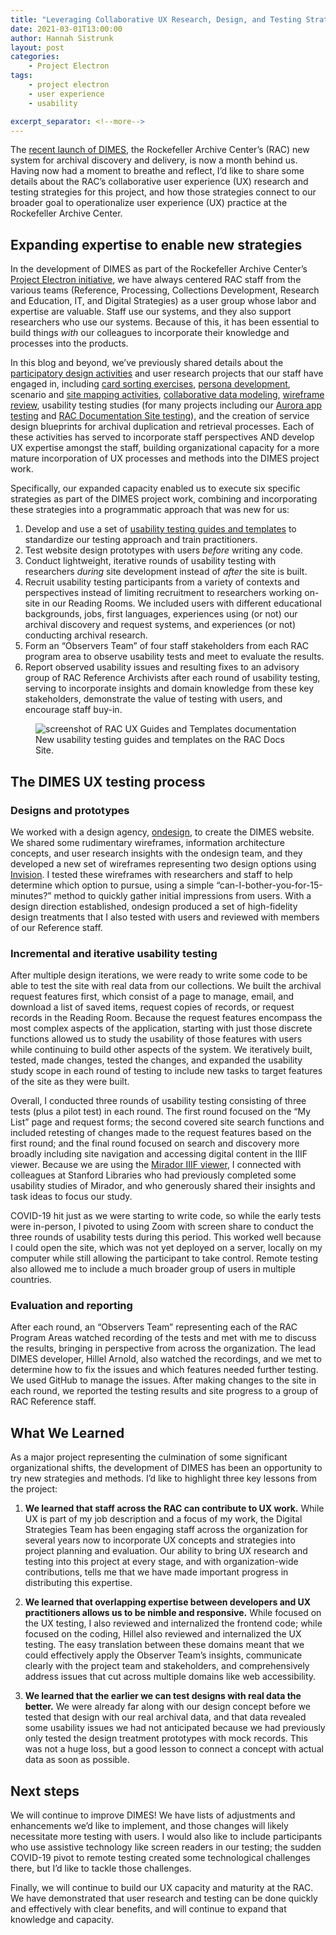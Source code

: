 ```yaml
---
title: "Leveraging Collaborative UX Research, Design, and Testing Strategies to Operationalize UX Practice"
date: 2021-03-01T13:00:00
author: Hannah Sistrunk
layout: post
categories:
    - Project Electron
tags:
    - project electron
    - user experience
    - usability

excerpt_separator: <!--more-->
---
```


The [recent launch of DIMES](/introducing-dimes-tng), the Rockefeller Archive Center’s (RAC) new system for archival discovery and delivery, is now a month behind us. Having now had a moment to breathe and reflect, I’d like to share some details about the RAC’s collaborative user experience (UX) research and testing strategies for this project, and how those strategies connect to our broader goal to operationalize user experience (UX) practice at the Rockefeller Archive Center.

<!--more-->

## Expanding expertise to enable new strategies

In the development of DIMES as part of the Rockefeller Archive Center’s [Project Electron initiative](https://projectelectron.rockarch.org/), we have always centered RAC staff from the various teams (Reference, Processing, Collections Development, Research and Education, IT, and Digital Strategies) as a user group whose labor and expertise are valuable. Staff use our systems, and they also support researchers who use our systems. Because of this, it has been essential to build things _with_ our colleagues to incorporate their knowledge and processes into the products.

In this blog and beyond, we’ve previously shared details about the [participatory design activities](/developing-change-how-a-tech-project-enabled-organizational-transition) and user research projects that our staff have engaged in, including [card sorting exercises](/project-electron-january-update), [persona development](/project-electron-revisiting-personas-user-stories), scenario and [site mapping activities](/ux-design-for-archival-discovery), [collaborative data modeling,](/modeling-for-project-electron) [wireframe review](/project-electron-october-update), usability testing studies (for many projects including our [Aurora app testing](/project-electron-update-aurora-usability-testing) and [RAC Documentation Site testing](/theyre-still-scrolling-and-im-anxious-documentation-site-usability-testing)), and the creation of service design blueprints for archival duplication and retrieval processes. Each of these activities has served to incorporate staff perspectives AND develop UX expertise amongst the staff, building organizational capacity for a more mature incorporation of UX processes and methods into the DIMES project work. 

Specifically, our expanded capacity enabled us to execute six specific strategies as part of the DIMES project work, combining and incorporating these strategies into a programmatic approach that was new for us:


1. Develop and use a set of [usability testing guides and templates](https://docs.rockarch.org/ux-templates/) to standardize our testing approach and train practitioners.
2. Test website design prototypes with users _before_ writing any code.
3. Conduct lightweight, iterative rounds of usability testing with researchers _during_ site development instead of _after_ the site is built.
4. Recruit usability testing participants from a variety of contexts and perspectives instead of limiting recruitment to researchers working on-site in our Reading Rooms. We included users with different educational backgrounds, jobs, first languages, experiences using (or not) our archival discovery and request systems, and experiences (or not) conducting archival research.
5. Form an “Observers Team” of four staff stakeholders from each RAC program area to observe usability tests and meet to evaluate the results.
6. Report observed usability issues and resulting fixes to an advisory group of RAC Reference Archivists after each round of usability testing, serving to incorporate insights and domain knowledge from these key stakeholders, demonstrate the value of testing with users, and encourage staff buy-in.

<figure>
  <img src="{{site.baseurl}}/assets/img/2021/03/ux-templates-screenshot.png" alt="screenshot of RAC UX Guides and Templates documentation"/>
  <figcaption>New usability testing guides and templates on the RAC Docs Site.</figcaption>
</figure>

## The DIMES UX testing process

### Designs and prototypes

We worked with a design agency, [ondesign](https://ond.com/), to create the DIMES website. We shared some rudimentary wireframes, information architecture concepts, and user research insights with the ondesign team, and they developed a new set of wireframes representing two design options using [Invision](https://www.invisionapp.com/). I tested these wireframes with researchers and staff to help determine which option to pursue, using a simple “can-I-bother-you-for-15-minutes?” method to quickly gather initial impressions from users. With a design direction established, ondesign produced a set of high-fidelity design treatments that I also tested with users and reviewed with members of our Reference staff. 


### Incremental and iterative usability testing

After multiple design iterations, we were ready to write some code to be able to test the site with real data from our collections. We built the archival request features first, which consist of a page to manage, email, and download a list of saved items, request copies of records, or request records in the Reading Room. Because the request features encompass the most complex aspects of the application, starting with just those discrete functions allowed us to study the usability of those features with users while continuing to build other aspects of the system. We iteratively built, tested, made changes, tested the changes, and expanded the usability study scope in each round of testing to include new tasks to target features of the site as they were built. 

Overall, I conducted three rounds of usability testing consisting of three tests (plus a pilot test) in each round. The first round focused on the “My List” page and request forms; the second covered site search functions and included retesting of changes made to the request features based on the first round; and the final round focused on search and discovery more broadly including site navigation and accessing digital content in the IIIF viewer. Because we are using the [Mirador IIIF viewer](https://projectmirador.org/), I connected with colleagues at Stanford Libraries who had previously completed some usability studies of Mirador, and who generously shared their insights and task ideas to focus our study.

COVID-19 hit just as we were starting to write code, so while the early tests were in-person, I pivoted to using Zoom with screen share to conduct the three rounds of usability tests during this period. This worked well because I could open the site, which was not yet deployed on a server, locally on my computer while still allowing the participant to take control. Remote testing also allowed me to include a much broader group of users in multiple countries.


### Evaluation and reporting

After each round, an “Observers Team” representing each of the RAC Program Areas watched recording of the tests and met with me to discuss the results, bringing in perspective from across the organization. The lead DIMES developer, Hillel Arnold, also watched the recordings, and we met to determine how to fix the issues and which features needed further testing. We used GitHub to manage the issues. After making changes to the site in each round, we reported the testing results and site progress to a group of RAC Reference staff.


## What We Learned

As a major project representing the culmination of some significant organizational shifts, the development of DIMES has been an opportunity to try new strategies and methods. I’d like to highlight three key lessons from the project:

1. **We learned that staff across the RAC can contribute to UX work.** While UX is part of my job description and a focus of my work, the Digital Strategies Team has been engaging staff across the organization for several years now to incorporate UX concepts and strategies into project planning and evaluation. Our ability to bring UX research and testing into this project at every stage, and with organization-wide contributions, tells me that we have made important progress in distributing this expertise.

2. **We learned that overlapping expertise between developers and UX practitioners allows us to be nimble and responsive.** While focused on the UX testing, I also reviewed and internalized the frontend code; while focused on the coding, Hillel also reviewed and internalized the UX testing. The easy translation between these domains meant that we could effectively apply the Observer Team’s insights, communicate clearly with the project team and stakeholders, and comprehensively address issues that cut across multiple domains like web accessibility.

3. **We learned that the earlier we can test designs with real data the better.** We were already far along with our design concept before we tested that design with our real archival data, and that data revealed some usability issues we had not anticipated because we had previously only tested the design treatment prototypes with mock records. This was not a huge loss, but a good lesson to connect a concept with actual data as soon as possible. 


## Next steps

We will continue to improve DIMES! We have lists of adjustments and enhancements we’d like to implement, and those changes will likely necessitate more testing with users. I would also like to include participants who use assistive technology like screen readers in our testing; the sudden COVID-19 pivot to remote testing created some technological challenges there, but I’d like to tackle those challenges.

Finally, we will continue to build our UX capacity and maturity at the RAC. We have demonstrated that user research and testing can be done quickly and effectively with clear benefits, and will continue to expand that knowledge and capacity.
